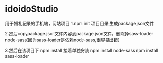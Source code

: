 # idoidoStudio
用于婚礼记录的手机端，网站项目
1.npm init 项目目录 生成package.json文件

2.然后copypackage.json文件内容到package.json文件，删除掉sass-loader node-sass(因为sass-loader是依赖node-sass,很容易出错）

3.然后在该项目下  npm install  接着单独安装 npm install node-sass  npm install sass-loader


